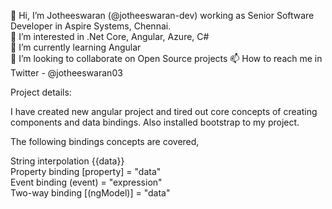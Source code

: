 👋 Hi, I’m Jotheeswaran (@jotheeswaran-dev) working as Senior Software Developer in Aspire Systems, Chennai. <br />
👀 I’m interested in .Net Core, Angular, Azure, C# <br />
🌱 I’m currently learning Angular <br />
💞️ I’m looking to collaborate on Open Source projects 📫 How to reach me in Twitter - @jotheeswaran03 <br />

Project details:

I have created new angular project and tired out core concepts of creating components and data bindings.
Also installed bootstrap to my project.

The following bindings concepts are covered,

String interpolation {{data}} <br />
Property binding [property] = "data" <br />
Event binding (event) = "expression" <br />
Two-way binding [(ngModel)] = "data" <br />
